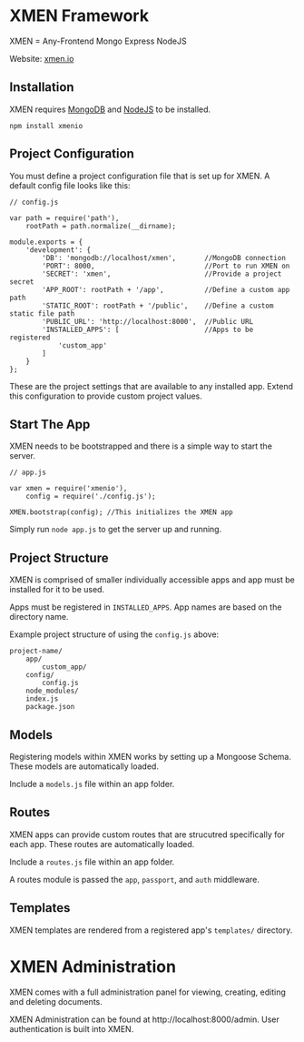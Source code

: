 # XMEN Framework

XMEN = Any-Frontend Mongo Express NodeJS

Website: [xmen.io](http://xmen.io)


## Installation

XMEN requires [MongoDB](https://www.mongodb.org/) and [NodeJS](https://nodejs.org/) to be installed.

    npm install xmenio


## Project Configuration

You must define a project configuration file that is set up for XMEN. A default
config file looks like this:

    // config.js

    var path = require('path'),
        rootPath = path.normalize(__dirname);

    module.exports = {
        'development': {
            'DB': 'mongodb://localhost/xmen',       //MongoDB connection
            'PORT': 8000,                           //Port to run XMEN on
            'SECRET': 'xmen',                       //Provide a project secret
            'APP_ROOT': rootPath + '/app',          //Define a custom app path
            'STATIC_ROOT': rootPath + '/public',    //Define a custom static file path
            'PUBLIC_URL': 'http://localhost:8000',  //Public URL
            'INSTALLED_APPS': [                     //Apps to be registered
                'custom_app'
            ]
        }
    };

These are the project settings that are available to any installed app. Extend
this configuration to provide custom project values.


## Start The App

XMEN needs to be bootstrapped and there is a simple way to start the server.

    // app.js

    var xmen = require('xmenio'),
        config = require('./config.js');

    XMEN.bootstrap(config); //This initializes the XMEN app

Simply run `node app.js` to get the server up and running.


## Project Structure

XMEN is comprised of smaller individually accessible apps and app must be installed
for it to be used.

Apps must be registered in `INSTALLED_APPS`. App names are based on the directory name.

Example project structure of using the `config.js` above:

    project-name/
        app/
            custom_app/
        config/
            config.js
        node_modules/
        index.js
        package.json


## Models

Registering models within XMEN works by setting up a Mongoose Schema. These models
are automatically loaded.

Include a `models.js` file within an app folder.


## Routes

XMEN apps can provide custom routes that are strucutred specifically for each app.
These routes are automatically loaded.

Include a `routes.js` file within an app folder.

A routes module is passed the `app`, `passport`, and `auth` middleware.


## Templates

XMEN templates are rendered from a registered app's `templates/` directory.


# XMEN Administration

XMEN comes with a full administration panel for viewing, creating, editing and
deleting documents.

XMEN Administration can be found at http://localhost:8000/admin. User authentication
is built into XMEN.
